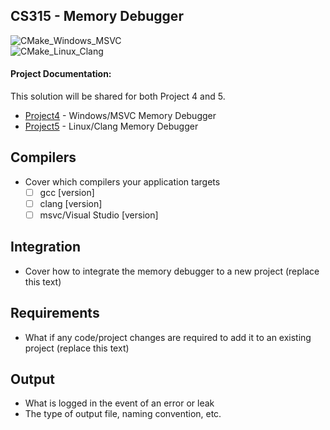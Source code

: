CS315 - Memory Debugger
-----------------------

<!-- Continuous Integration Tests -->
<!-- Edit this document and replace the "liquidfun" repository name with the name of your repository "<_project-4-github-username_>" to display the results of your own tests (not of my template). You can delete this text. -->
![CMake_Windows_MSVC](https://github.com/DigiPen-CS315/project-4-template/workflows/CMake_Windows_MSVC/badge.svg)  
![CMake_Linux_Clang](https://github.com/DigiPen-CS315/project-4-template/workflows/CMake_Linux_Clang/badge.svg?)  

#### Project Documentation: 
This solution will be shared for both Project 4 and 5.
- [Project4](https://github.com/DigiPen-CS315/CourseMaterials/tree/main/Projects/Project4/) - Windows/MSVC Memory Debugger
- [Project5](https://github.com/DigiPen-CS315/CourseMaterials/tree/main/Projects/Project5/) - Linux/Clang Memory Debugger

## Compilers  
- Cover which compilers your application targets
    - [ ] gcc [version]  
    - [ ] clang [version]  
    - [ ] msvc/Visual Studio [version]  

## Integration  
- Cover how to integrate the memory debugger to a new project (replace this text)

## Requirements  
- What if any code/project changes are required to add it to an existing project (replace this text)

## Output  
- What is logged in the event of an error or leak <!-- replace this text -->
- The type of output file, naming convention, etc. <!-- replace this text -->
